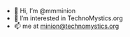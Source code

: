 - 👋 Hi, I’m @mmminion
- 👀 I’m interested in TechnoMystics.org
- 📫 me at minion@technomystics.org

<!---
mmminion/mmminion is a ✨ special ✨ repository because its `README.md` (this file) appears on your GitHub profile.
You can click the Preview link to take a look at your changes.
--->
